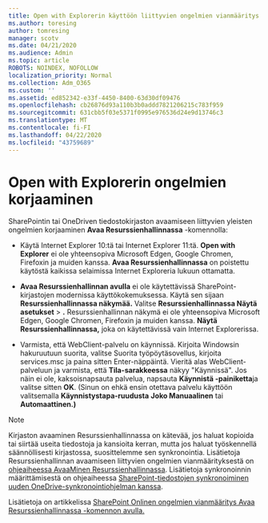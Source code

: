 ```yaml
---
title: Open with Explorerin käyttöön liittyvien ongelmien vianmääritys
ms.author: toresing
author: tomresing
manager: scotv
ms.date: 04/21/2020
ms.audience: Admin
ms.topic: article
ROBOTS: NOINDEX, NOFOLLOW
localization_priority: Normal
ms.collection: Adm_O365
ms.custom: ''
ms.assetid: ed852342-e33f-4450-8400-63d30df09476
ms.openlocfilehash: cb26876d93a110b3b0addd7821206215c783f959
ms.sourcegitcommit: 631cbb5f03e5371f0995e976536d24e9d13746c3
ms.translationtype: MT
ms.contentlocale: fi-FI
ms.lasthandoff: 04/22/2020
ms.locfileid: "43759689"
---
```

# <a name="fix-problems-with-open-with-explorer"></a>Open with Explorerin ongelmien korjaaminen

SharePointin tai OneDriven tiedostokirjaston avaamiseen liittyvien yleisten ongelmien korjaaminen **Avaa Resurssienhallinnassa** -komennolla: 
  
- Käytä Internet Explorer 10:tä tai Internet Explorer 11:tä. **Open with Explorer** ei ole yhteensopiva Microsoft Edgen, Google Chromen, Firefoxin ja muiden kanssa. **Avaa Resurssienhallinnassa** on poistettu käytöstä kaikissa selaimissa Internet Exploreria lukuun ottamatta. 
    
- **Avaa Resurssienhallinnan avulla** ei ole käytettävissä SharePoint-kirjastojen modernissa käyttökokemuksessa. Käytä sen sijaan **Resurssienhallinnassa näkymää.** Valitse **Resurssienhallinnassa Näytä asetukset** \> **.** Resurssienhallinnan näkymä ei ole yhteensopiva Microsoft Edgen, Google Chromen, Firefoxin ja muiden kanssa. **Näytä Resurssienhallinnassa,** joka on käytettävissä vain Internet Explorerissa. 
    
- Varmista, että WebClient-palvelu on käynnissä. Kirjoita Windowsin hakuruutuun suorita, valitse Suorita työpöytäsovellus, kirjoita services.msc ja paina sitten Enter-näppäintä. Vieritä alas WebClient-palveluun ja varmista, että **Tila-sarakkeessa** näkyy "Käynnissä". Jos näin ei ole, kaksoisnapsauta palvelua, napsauta **Käynnistä -painiketta**ja valitse sitten **OK**. (Sinun on ehkä ensin otettava palvelu käyttöön valitsemalla **Käynnistystapa-ruudusta** **Joko Manuaalinen** tai **Automaattinen.)** 
    
> [!NOTE]
> Kirjaston avaaminen Resurssienhallinnassa on kätevää, jos haluat kopioida tai siirtää useita tiedostoja ja kansioita kerran, mutta jos haluat työskennellä säännöllisesti kirjastossa, suosittelemme sen synkronointia. Lisätietoja Resurssienhallinnan avaamiseen liittyvien ongelmien vianmäärityksestä on [ohjeaiheessa AvaaMinen Resurssienhallinnassa](https://go.microsoft.com/fwlink/?linkid=871665). Lisätietoja synkronoinnin määrittämisestä on ohjeaiheessa [SharePoint-tiedostojen synkronoiminen uuden OneDrive-synkronointiohjelman kanssa](https://go.microsoft.com/fwlink/?linkid=871666).
  
Lisätietoja on artikkelissa [SharePoint Onlinen ongelmien vianmääritys Avaa Resurssienhallinnassa -komennon avulla.](https://docs.microsoft.com/sharepoint/support/lists-and-libraries/troubleshoot-issues-using-open-with-explorer) 
  

